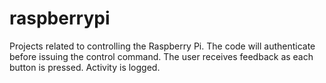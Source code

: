 # raspberrypi
Projects related to controlling the Raspberry Pi.
The code will authenticate before issuing the control command.
The user receives feedback as each button is pressed.
Activity is logged.
